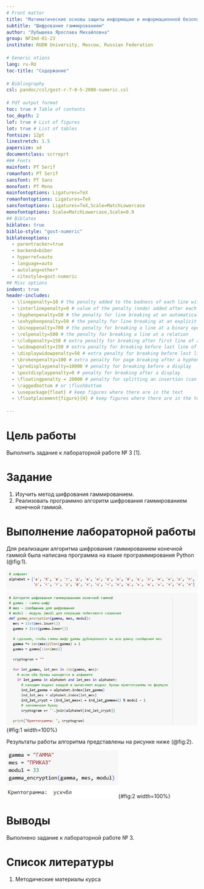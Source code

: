 ```yaml
---
# Front matter
title: "Математические основы защиты информации и информационной безопасности. Отчет по лабораторной работе №3"
subtitle: "Шифрование гаммированием"
author: "Лубышева Ярослава Михайловна"
group: NFImd-01-23
institute: RUDN University, Moscow, Russian Federation

# Generic otions
lang: ru-RU
toc-title: "Содержание"

# Bibliography
csl: pandoc/csl/gost-r-7-0-5-2008-numeric.csl

# Pdf output format
toc: true # Table of contents
toc_depth: 2
lof: true # List of figures
lot: true # List of tables
fontsize: 12pt
linestretch: 1.5
papersize: a4
documentclass: scrreprt
### Fonts
mainfont: PT Serif
romanfont: PT Serif
sansfont: PT Sans
monofont: PT Mono
mainfontoptions: Ligatures=TeX
romanfontoptions: Ligatures=TeX
sansfontoptions: Ligatures=TeX,Scale=MatchLowercase
monofontoptions: Scale=MatchLowercase,Scale=0.9
## Biblatex
biblatex: true
biblio-style: "gost-numeric"
biblatexoptions:
  - parentracker=true
  - backend=biber
  - hyperref=auto
  - language=auto
  - autolang=other*
  - citestyle=gost-numeric
## Misc options
indent: true
header-includes:
  - \linepenalty=10 # the penalty added to the badness of each line within a paragraph (no associated penalty node) Increasing the value makes tex try to have fewer lines in the paragraph.
  - \interlinepenalty=0 # value of the penalty (node) added after each line of a paragraph.
  - \hyphenpenalty=50 # the penalty for line breaking at an automatically inserted hyphen
  - \exhyphenpenalty=50 # the penalty for line breaking at an explicit hyphen
  - \binoppenalty=700 # the penalty for breaking a line at a binary operator
  - \relpenalty=500 # the penalty for breaking a line at a relation
  - \clubpenalty=150 # extra penalty for breaking after first line of a paragraph
  - \widowpenalty=150 # extra penalty for breaking before last line of a paragraph
  - \displaywidowpenalty=50 # extra penalty for breaking before last line before a display math
  - \brokenpenalty=100 # extra penalty for page breaking after a hyphenated line
  - \predisplaypenalty=10000 # penalty for breaking before a display
  - \postdisplaypenalty=0 # penalty for breaking after a display
  - \floatingpenalty = 20000 # penalty for splitting an insertion (can only be split footnote in standard LaTeX)
  - \raggedbottom # or \flushbottom
  - \usepackage{float} # keep figures where there are in the text
  - \floatplacement{figure}{H} # keep figures where there are in the text

---
```


# Цель работы
Выполнить задание к лабораторной работе № 3 [1].

# Задание
1) Изучить метод шифрования гаммированием.
2) Реализовать программно алгоритм шифрования гаммированием конечной гаммой.

# Выполнение лабораторной работы
Для реализации алгоритма шифрования гаммированием конечной гаммой была написана программа на языке программирования Python (@fig:1).

![Программная реализация алгоритма шифрования гаммированием конечной гаммой](images/1.jpg){#fig:1 width=100%}

Результаты работы алгоритма представлены на рисунке ниже (@fig:2).

![Результаты работы алгоритма шифрования гаммированием конечной гаммой](images/2.jpg){#fig:2 width=100%}

# Выводы
Выполнено задание к лабораторной работе № 3.

# Список литературы
1. Методические материалы курса
